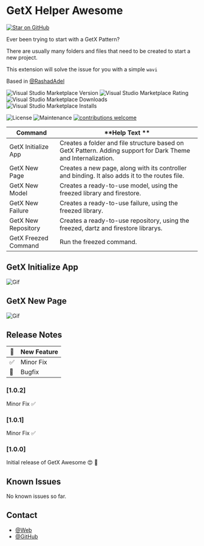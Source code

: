 # GetX Helper Awesome

<!-- markdownlint-disable MD037 MD024 -->

[![Star on GitHub](https://img.shields.io/github/stars/msilvamolina/vscode-wavi-getx-awesome.svg?style=flat&logo=github&colorB=deeppink&label=stars)](https://github.com/rashadAdel/getx-helper)


Ever been trying to start with a GetX Pattern?

There are usually many folders and files that need to be created to start a new project.

This extension will solve the issue for you with a simple `wavi`

Based in  [@RashadAdel](https://github.com/rashadAdel)

![Visual Studio Marketplace Version](https://img.shields.io/visual-studio-marketplace/v/MartinSilvaMolina.wavi-getx-awesome?style=for-the-badge&logo=visual-studio-code)
![Visual Studio Marketplace Rating](https://img.shields.io/visual-studio-marketplace/r/MartinSilvaMolina.wavi-getx-awesome?style=for-the-badge&logo=visual-studio-code)
![Visual Studio Marketplace Downloads](https://img.shields.io/visual-studio-marketplace/d/MartinSilvaMolina.wavi-getx-awesome?style=for-the-badge&logo=visual-studio-code)
![Visual Studio Marketplace Installs](https://img.shields.io/visual-studio-marketplace/i/MartinSilvaMolina.wavi-getx-awesome?style=for-the-badge&logo=visual-studio-code)

![License](https://img.shields.io/github/license/msilvamolina/vscode-wavi-getx-awesome?style=for-the-badge&logo=github)
![Maintenance](https://img.shields.io/maintenance/yes/2021?style=for-the-badge&logo=github)
[![contributions welcome](https://img.shields.io/badge/contributions-welcome-brightgreen.svg?style=for-the-badge&logo=github)](https://github.com/msilvamolina/vscode-wavi-getx-awesome/issues)

| **Command**               | **Help Text **                                                                                                |
| ------------------------- | ------------------------------------------------------------------------------------------------------------- |
|  GetX Initialize App  | Creates a folder and file structure based on GetX Pattern. Adding support for Dark Theme and Internalization. |
|  GetX New Page        | Creates a new page, along with its controller and binding. It also adds it to the routes file.                |
|  GetX New Model       | Creates a ready-to-use model, using the freezed library and firestore.                                        |
|  GetX New Failure     | Creates a ready-to-use failure, using the freezed library.                                                    |
|  GetX New Repository  | Creates a ready-to-use repository, using the freezed, dartz and firestore librarys.                           |
|  GetX Freezed Command | Run the freezed command.                                                                                      |

## GetX Initialize App

![Gif](https://i.imgur.com/yctvmm9.gif)

## GetX New Page

![Gif](https://i.imgur.com/mgs559j.gif)

## Release Notes

| 🚀  | New Feature |
| --- | ----------- |
| ✅  | Minor Fix   |
| 🐛  | Bugfix      |

### [1.0.2]

Minor Fix ✅

### [1.0.1]

Minor Fix ✅

### [1.0.0]

Initial release of  GetX Awesome 😍 🚀

## Known Issues

No known issues so far.

## Contact

- [@Web](https://portfolio.rashad-adel.com)  
- [@GitHub](https://github.com/rashadAdel)

